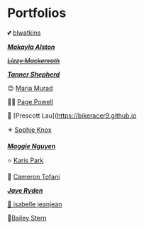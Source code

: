 # Portfolios

💕 [blwatkins](https://blwatkins.github.io/)

***[Makayla Alston](https://makayla-a.github.io/)***

*~~[Lizzy Mackenroth](https://lmackenroth.github.io/lmackenroth_Portfolio/)~~*

***[Tanner Shepherd](https://tzshepherd.github.io/)***

😊 [Maria Murad](https://mariamuradd.github.io/) 

🏄‍♀️ [Page Powell](https://pagepowell25.github.io/)

😬 [Prescott Lau](https://bikeracer9.github.io

✴️ [Sophie Knox](https://soknox.github.io/)

***[Maggie Nguyen](https://maggient.github.io/)***

⭐️ [Karis Park](https://khpark9.github.io/)

🐙 [Cameron Tofani](https://camerontofani.github.io/)

***[Jaye Ryden](https://jayeryden.github.io/JayeRyden-Portfolio/)***

[🪷 isabelle jeanjean](https://koscheiii.github.io/CRCP3320-Notes/)

🌉[Bailey Stern](https://baileystern.github.io)